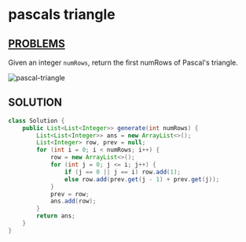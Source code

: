 # pascals triangle

## [PROBLEMS](https://leetcode.com/problems/pascals-triangle/)

Given an integer `numRows`, return the first numRows of Pascal's triangle.

![pascal-triangle](https://upload.wikimedia.org/wikipedia/commons/0/0d/PascalTriangleAnimated2.gif)

## SOLUTION

```java
class Solution {
	public List<List<Integer>> generate(int numRows) {
		List<List<Integer>> ans = new ArrayList<>();
		List<Integer> row, prev = null;
		for (int i = 0; i < numRows; i++) {
			row = new ArrayList<>();
			for (int j = 0; j <= i; j++) {
                if (j == 0 || j == i) row.add(1);
				else row.add(prev.get(j - 1) + prev.get(j));
			}
			prev = row;
			ans.add(row);
		}
		return ans;
	}
}
```
